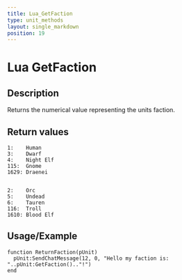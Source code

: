 ```yaml
---
title: Lua_GetFaction
type: unit_methods
layout: single_markdown
position: 19
---
```


# Lua GetFaction

## Description

Returns the numerical value representing the units faction.

## Return values

```
1:    Human
3:    Dwarf
4:    Night Elf
115:  Gnome
1629: Draenei


2:    Orc
5:    Undead
6:    Tauren
116:  Troll
1610: Blood Elf
```

## Usage/Example

```
function ReturnFaction(pUnit)
  pUnit:SendChatMessage(12, 0, "Hello my faction is: "..pUnit:GetFaction().."!")
end
```